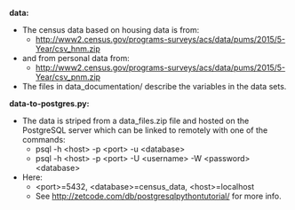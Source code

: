 **data:** 
* The census data based on housing data is from:
    + http://www2.census.gov/programs-surveys/acs/data/pums/2015/5-Year/csv_hnm.zip
* and from personal data from:
    + http://www2.census.gov/programs-surveys/acs/data/pums/2015/5-Year/csv_pnm.zip
* The files in data_documentation/ describe the variables in the data sets.

**data-to-postgres.py:**
* The data is striped from a data_files.zip file and hosted on the PostgreSQL server which can be linked to remotely with one of the commands:
  * psql -h \<host\> -p \<port\> -u \<database\>
  * psql -h \<host\> -p \<port\> -U \<username\> -W \<password\> \<database\>
* Here: 
  * \<port\>=5432, \<database\>=census_data, \<host\>=localhost
  * See http://zetcode.com/db/postgresqlpythontutorial/ for more info.
                  
            
